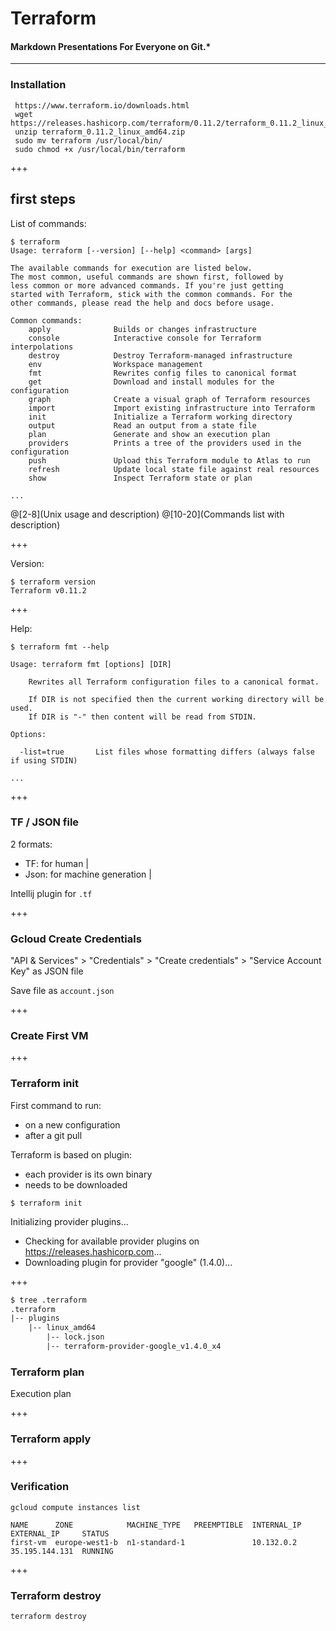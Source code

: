 # Terraform


#### Markdown Presentations For Everyone on Git.*

---




### Installation

```
 https://www.terraform.io/downloads.html
 wget https://releases.hashicorp.com/terraform/0.11.2/terraform_0.11.2_linux_amd64.zip
 unzip terraform_0.11.2_linux_amd64.zip
 sudo mv terraform /usr/local/bin/
 sudo chmod +x /usr/local/bin/terraform
```

+++

## first steps
List of commands:

```
$ terraform
Usage: terraform [--version] [--help] <command> [args]

The available commands for execution are listed below.
The most common, useful commands are shown first, followed by
less common or more advanced commands. If you're just getting
started with Terraform, stick with the common commands. For the
other commands, please read the help and docs before usage.

Common commands:
    apply              Builds or changes infrastructure
    console            Interactive console for Terraform interpolations
    destroy            Destroy Terraform-managed infrastructure
    env                Workspace management
    fmt                Rewrites config files to canonical format
    get                Download and install modules for the configuration
    graph              Create a visual graph of Terraform resources
    import             Import existing infrastructure into Terraform
    init               Initialize a Terraform working directory
    output             Read an output from a state file
    plan               Generate and show an execution plan
    providers          Prints a tree of the providers used in the configuration
    push               Upload this Terraform module to Atlas to run
    refresh            Update local state file against real resources
    show               Inspect Terraform state or plan

...
```
@[2-8](Unix usage and description)
@[10-20](Commands list with description)

+++

Version:

```
$ terraform version
Terraform v0.11.2
```

+++

Help:
```
$ terraform fmt --help

Usage: terraform fmt [options] [DIR]

	Rewrites all Terraform configuration files to a canonical format.

	If DIR is not specified then the current working directory will be used.
	If DIR is "-" then content will be read from STDIN.

Options:

  -list=true       List files whose formatting differs (always false if using STDIN)

...
```

+++

### TF / JSON file
2 formats:

- TF: for human |
- Json: for machine generation |

Intellij plugin for `.tf`

+++

### Gcloud Create Credentials
"API & Services" > "Credentials" > "Create credentials" > "Service Account Key" as JSON file

Save file as `account.json`

+++

### Create First VM


+++

### Terraform init
First command to run:
- on a new configuration
- after a git pull

Terraform is based on plugin:
- each provider is its own binary
- needs to be downloaded

```
$ terraform init
```

 Initializing provider plugins...
 - Checking for available provider plugins on https://releases.hashicorp.com...
 - Downloading plugin for provider "google" (1.4.0)...

+++


``` txt
$ tree .terraform
.terraform
|-- plugins
    |-- linux_amd64
        |-- lock.json
        |-- terraform-provider-google_v1.4.0_x4
```

### Terraform plan
Execution plan

+++

### Terraform apply

+++

### Verification

```
gcloud compute instances list

NAME      ZONE            MACHINE_TYPE   PREEMPTIBLE  INTERNAL_IP  EXTERNAL_IP     STATUS
first-vm  europe-west1-b  n1-standard-1               10.132.0.2   35.195.144.131  RUNNING

```
+++

### Terraform destroy

```
terraform destroy
```
